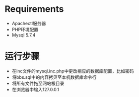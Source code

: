 # Requirements
*  Apachectl服务器
*  PHP环境配置
*  Mysql 5.7.4

#  运行步骤
* 在inc文件的mysql.inc.php中更改相应的数据库配置，比如密码
* 将bbs.sql中的内容拷贝至本机数据库命令行
* 将所有文件拖至网站根目录
* 在浏览器中输入127.0.0.1
